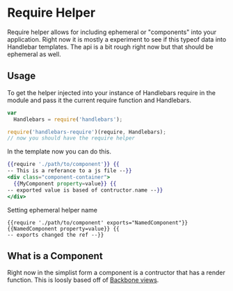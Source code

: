 Require Helper
==============
Require helper allows for including ephemeral or "components" into your application. Right now it is mostly a experiment to see if this typeof data into Handlebar templates. The api is a bit rough right now but that should be ephemeral as well.

Usage
--------------

To get the helper injected into your instance of Handlebars require in the module and pass it the current require function and Handlebars.

```javascript
var 
  Handlebars = require('handlebars');

require('handlebars-require')(require, Handlebars); 
// now you should have the require helper
```

In the template now you can do this.

```handlebars
{{require './path/to/component'}} {{
-- This is a referance to a js file --}}
<div class="component-container">
  {{MyComponent property=value}} {{
-- exported value is based of contructor.name --}}
</div>
```

Setting ephemeral helper name

```handlbars
{{require './path/to/component' exports="NamedComponent"}}
{{NamedComponent property=value}} {{
-- exports changed the ref --}}
```

What is a Component
---------------------
Right now in the simplist form a component is a contructor that has a render function. This is loosly based off of [Backbone views](http://backbonejs.org/#View).